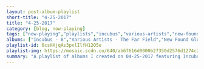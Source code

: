 ```yaml
---
layout: post-album-playlist
short-title: "4-25-2017"
title: "4-25-2017"
category: [blog, now-playing]
tags: ["now-playing","playlists","incubus","various-artists","new-found-glory","matt-pond-pa","animal-collective","the-octopus-project","wu-tang-clan","the-smiths"]
albums: ["Incubus - 8","Various Artists - The Far Field","New Found Glory - Makes Me Sick","Matt Pond PA - Winter Lives","Animal Collective - Sung Tongs","The Octopus Project - Memory Mirror","Wu-Tang Clan - Enter The Wu-Tang (36 Chambers) [Expanded Edition]","The Smiths - Louder Than Bombs"]
playlist-id: 0csHXjqAs3pxlIlfH12O5e
playlist-img: https://mosaic.scdn.co/640/ab67616d0000b27350d2576d1274c28ce2d1599dab67616d0000b2735a8c24ce4b727c3599690973ab67616d0000b2735fa5ba60d3a8611c5df25635ab67616d0000b2735ffca7b959bdf8ab7a5767d3
summary: "A playlist of albums I created on 04-25-2017 featuring Incubus, Various Artists, New Found Glory, Matt Pond PA, Animal Collective, The Octopus Project, Wu-Tang Clan, and The Smiths"
---
```

